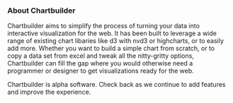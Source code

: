 <h3>About Chartbuilder</h3>
</div>
<div class="col-lg-8 col-lg-offset-2">
<p>Chartbuilder aims to simplify the process of turning your data into interactive visualization for the web. It has been built to leverage a wide range of existing chart libaries like d3 with nvd3 or highcharts, or to easily add more. Whether you want to build a simple chart from scratch, or to copy a data set from excel and tweak all the nitty-gritty options, Chartbuilder can fill the gap where you would otherwise need a programmer or designer to get visualizations ready for the web.</p>
<p>Chartbuilder is alpha software. Check back as we continue to add features and improve the experience.</p>
